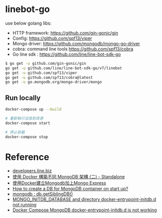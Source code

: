 # linebot-go

use below golang libs:
* HTTP framework: https://github.com/gin-gonic/gin
* Config: https://github.com/spf13/viper
* Mongo driver: https://github.com/mongodb/mongo-go-driver 
* cobra: command line tools https://github.com/spf13/cobra
* Go line sdk : https://github.com/line/line-bot-sdk-go


```sh
$ go get -u github.com/gin-gonic/gin
go get -u github.com/line/line-bot-sdk-go/v7/linebot
go get -u github.com/spf13/viper
go get -u github.com/spf13/cobra@latest
go get -u go.mongodb.org/mongo-driver/mongo
```

## Run locally
```sh
docker-compose up --build

# 重新執行且放到背景
docker-compose start

# 停止容器
docker-compose stop
```

# Reference
* [developers.line.biz](https://developers.line.biz/en/docs/)
* [使用 Docker 構築不同 MongoDB 架構 (二) - Standalone](https://ithelp.ithome.com.tw/articles/10224871)
* [使用Docker建立Mongodb加上Mongo Express](https://104.es/2022/07/05/docker-compose-mongodb-mongo-express/)
* [How to create a DB for MongoDB container on start up?](https://stackoverflow.com/questions/42912755/how-to-create-a-db-for-mongodb-container-on-start-up)
* [mongodb : db.getSiblingDB()](https://www.mongodb.com/docs/manual/reference/method/db.getSiblingDB/)
* [MONGO_INITDB_DATABASE and directory docker-entrypoint-initdb.d not running](https://github.com/docker-library/mongo/issues/429)
* [Docker Compose MongoDB docker-entrypoint-initdb.d is not working](https://stackoverflow.com/questions/60522471/docker-compose-mongodb-docker-entrypoint-initdb-d-is-not-working)